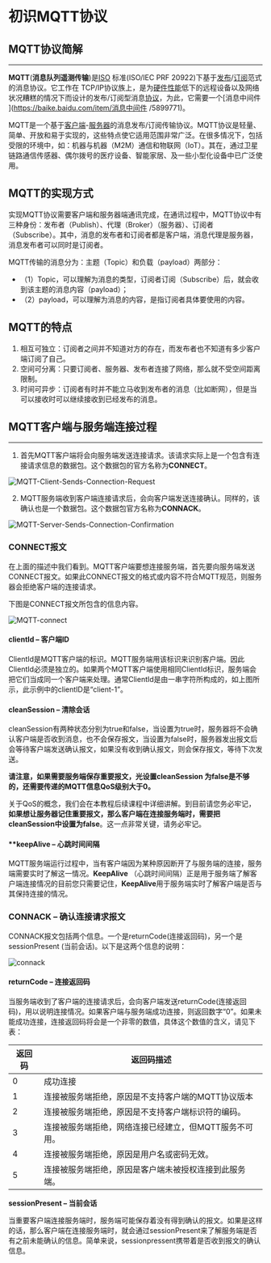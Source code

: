 # 初识MQTT协议

## MQTT协议简解

------

**MQTT**(**消息队列遥测传输**)是[ISO](https://baike.baidu.com/item/ISO/10400) 标准(ISO/IEC PRF 20922)下基于[发布](https://baike.baidu.com/item/发布/33814)/[订阅](https://baike.baidu.com/item/订阅/8724574)范式的消息协议。它工作在 TCP/IP协议族上，是为[硬件性能](https://baike.baidu.com/item/硬件性能/12730200)低下的远程设备以及网络状况糟糕的情况下而设计的发布/订阅型消息[协议](https://baike.baidu.com/item/协议/670528)，为此，它需要一个[消息中间件 ](https://baike.baidu.com/item/消息中间件 /5899771)。

MQTT是一个基于[客户端](https://baike.baidu.com/item/客户端/101081)-[服务器](https://baike.baidu.com/item/服务器/100571)的消息发布/订阅传输协议。MQTT协议是轻量、简单、开放和易于实现的，这些特点使它适用范围非常广泛。在很多情况下，包括受限的环境中，如：机器与机器（M2M）通信和物联网（IoT）。其在，通过卫星链路通信传感器、偶尔拨号的医疗设备、智能家居、及一些小型化设备中已广泛使用。

## MQTT的实现方式

实现MQTT协议需要客户端和服务器端通讯完成，在通讯过程中，MQTT协议中有三种身份：发布者（Publish）、代理（Broker）（服务器）、订阅者（Subscribe）。其中，消息的发布者和订阅者都是客户端，消息代理是服务器，消息发布者可以同时是订阅者。

MQTT传输的消息分为：主题（Topic）和负载（payload）两部分：

- （1）Topic，可以理解为消息的类型，订阅者订阅（Subscribe）后，就会收到该主题的消息内容（payload）；
- （2）payload，可以理解为消息的内容，是指订阅者具体要使用的内容。

## MQTT的特点

1. 相互可独立：订阅者之间并不知道对方的存在，而发布者也不知道有多少客户端订阅了自己。
2. 空间可分离：只要订阅者、服务器、发布者连接了网络，那么就不受空间距离限制。
3. 时间可异步：订阅者有时并不能立马收到发布者的消息（比如断网），但是当可以接收时可以继续接收到已经发布的消息。

## MQTT客户端与服务端连接过程

---------

1. 首先MQTT客户端将会向服务端发送连接请求。该请求实际上是一个包含有连接请求信息的数据包。这个数据包的官方名称为**CONNECT**。

![MQTT-Client-Sends-Connection-Request](images/mqtt/MQTT-Client-Sends-Connection-Request.png)

2. MQTT服务端收到客户端连接请求后，会向客户端发送连接确认。同样的，该确认也是一个数据包。这个数据包官方名称为**CONNACK**。

![MQTT-Server-Sends-Connection-Confirmation](images\MQTT\MQTT-Server-Sends-Connection-Confirmation.png)

### CONNECT报文

在上面的描述中我们看到。MQTT客户端要想连接服务端，首先要向服务端发送CONNECT报文。如果此CONNECT报文的格式或内容不符合MQTT规范，则服务器会拒绝客户端的连接请求。

下图是CONNECT报文所包含的信息内容。

![MQTT-connect](images\MQTT\MQTT-connect.gif)

#### **clientId – 客户端ID**

ClientId是MQTT客户端的标识。MQTT服务端用该标识来识别客户端。因此ClientId必须是独立的。如果两个MQTT客户端使用相同ClientId标识，服务端会把它们当成同一个客户端来处理。通常ClientId是由一串字符所构成的，如上图所示，此示例中的clientID是“client-1”。

#### **cleanSession – 清除会话**

cleanSession有两种状态分别为true和false，当设置为true时，服务器将不会确认客户端是否收到消息，也不会保存报文，当设置为false时，服务器发出报文后会等待客户端发送确认报文，如果没有收到确认报文，则会保存报文，等待下次发送。

**请注意，如果需要服务端保存重要报文，光设置cleanSession 为false是不够的，还需要传递的MQTT信息QoS级别大于0。**

关于QoS的概念，我们会在本教程后续课程中详细讲解。到目前请您务必牢记，**如果想让服务器记住重要报文，那么客户端在连接服务端时，需要把cleanSession中设置为false**。这一点非常关键，请务必牢记。

#### **keepAlive – 心跳时间间隔

MQTT服务端运行过程中，当有客户端因为某种原因断开了与服务端的连接，服务端需要实时了解这一情况。**KeepAlive** （心跳时间间隔）正是用于服务端了解客户端连接情况的目前您只需要记住，**KeepAlive**用于服务端实时了解客户端是否与其保持连接的情况。

### CONNACK – 确认连接请求报文

CONNACK报文包括两个信息。一个是returnCode(连接返回码)，另一个是sessionPresent (当前会话)。以下是这两个信息的说明：

![connack](images\MQTT\connack.gif)

#### **returnCode – 连接返回码**

当服务端收到了客户端的连接请求后，会向客户端发送returnCode(连接返回码)，用以说明连接情况。如果客户端与服务端成功连接，则返回数字“0”。如果未能成功连接，连接返回码将会是一个非零的数值，具体这个数值的含义，请见下表：

| 返回码 | 返回码描述                                             |
| ------ | ------------------------------------------------------ |
| 0      | 成功连接                                               |
| 1      | 连接被服务端拒绝，原因是不支持客户端的MQTT协议版本     |
| 2      | 连接被服务端拒绝，原因是不支持客户端标识符的编码。     |
| 3      | 连接被服务端拒绝，网络连接已经建立，但MQTT服务不可用。 |
| 4      | 连接被服务端拒绝，原因是用户名或密码无效。             |
| 5      | 连接被服务端拒绝，原因是客户端未被授权连接到此服务端。 |

**sessionPresent – 当前会话**

当重要客户端连接服务端时，服务端可能保存着没有得到确认的报文。如果是这样的话，那么客户端在连接服务端时，就会通过sessionPresent来了解服务端是否有之前未能确认的信息。简单来说，sessionpressent携带着是否收到报文的确认信息。
























